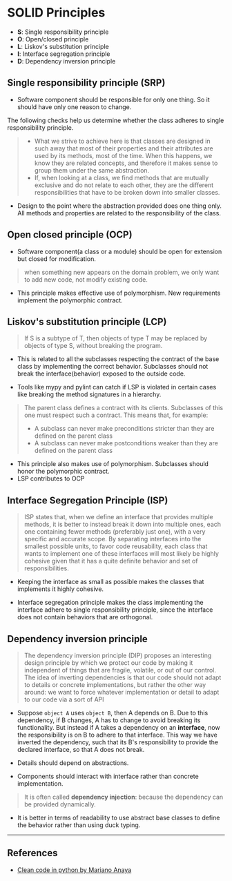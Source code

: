 # SOLID Principles

* **S**: Single responsibility principle
* **O**: Open/closed principle
* **L**: Liskov's substitution principle
* **I**: Interface segregation principle
* **D**: Dependency inversion principle

## Single responsibility principle (SRP)

* Software component should be responsible for only one thing. So it should have only one reason to change.

The following checks help us determine whether the class adheres to single responsibility principle.
>
> * What we strive to achieve here is that classes are designed in such away that most of their properties and their attributes are used by its methods, most of the time. When this happens, we know they are related concepts, and therefore it makes sense to group them under the same abstraction.
> * If, when looking at a class, we find methods that are mutually exclusive and do not relate to each other, they are the different responsibilities that have to be broken down into smaller classes.

* Design to the point where the abstraction provided does one thing only. All methods and properties are related to the responsibility of the class.

## Open closed principle (OCP)

* Software component(a class or a module) should be open for extension but closed for modification.

> when something new appears on the domain problem, we only want to add new code, not modify existing code.

* This principle makes effective use of polymorphism. New requirements implement the polymorphic contract.

## Liskov's substitution principle (LCP)

> If S is a subtype of T, then objects of type T may be replaced by objects of type S, without breaking the program.

* This is related to all the subclasses respecting the contract of the base class by implementing the correct behavior. Subclasses should not break the interface(behavior) exposed to the outside code.

* Tools like mypy and pylint can catch if LSP is violated in certain cases like breaking the method signatures in a hierarchy.

> The parent class defines a contract with its clients. Subclasses of this one must respect such a contract. This means that, for example:
>
> * A subclass can never make preconditions stricter than they are defined on the parent class
> * A subclass can never make postconditions weaker than they are defined on the
parent class

* This principle also makes use of polymorphism. Subclasses should honor the polymorphic contract.
* LSP contributes to OCP

## Interface Segregation Principle (ISP)

> ISP states that, when we define an interface that provides multiple methods, it is better to instead break it down into multiple ones, each one containing fewer methods (preferably just one), with a very specific and accurate scope. By separating interfaces into the smallest possible units, to favor code reusability, each class that wants to implement one of these interfaces will most likely be highly cohesive given that it has a quite definite behavior and set of responsibilities.

* Keeping the interface as small as possible makes the classes that implements it highly cohesive.

* Interface segregation principle makes the class implementing the interface adhere to single responsibility principle, since the interface does not contain behaviors that are orthogonal.

## Dependency inversion principle

> The dependency inversion principle (DIP) proposes an interesting design principle by which we protect our code by making it independent of things that are fragile, volatile, or out of our control. The idea of inverting dependencies is that our code should not adapt to details or concrete implementations, but rather the other way around: we want to force whatever implementation or detail to adapt to our code via a sort of API

* Suppose `object A` uses `object B`, then A depends on B. Due to this dependency, if B changes, A has to change to avoid breaking its functionality. But instead if A takes a dependency on an **interface**, now the responsibility is on B to adhere to that interface. This way we have inverted the dependency, such that its B's responsibility to provide the declared interface, so that A does not break.

* Details should depend on abstractions.

* Components should interact with interface rather than concrete implementation.

> It is often called **dependency injection**: because the dependency can be provided dynamically.

* It is better in terms of readability to use abstract base classes to define the behavior rather than using duck typing.

---

## References

* [Clean code in python by Mariano Anaya](https://www.oreilly.com/library/view/clean-code-in/9781788835831/)
